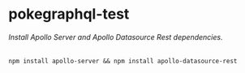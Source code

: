 # pokegraphql-test

###### Install Apollo Server and Apollo Datasource Rest dependencies.

```
npm install apollo-server && npm install apollo-datasource-rest
```